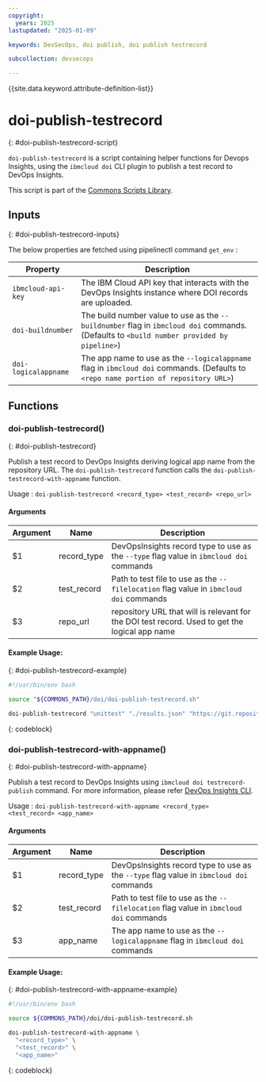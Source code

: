 ```yaml
---
copyright: 
  years: 2025
lastupdated: "2025-01-09"

keywords: DevSecOps, doi publish, doi publish testrecord

subcollection: devsecops

---
```


{{site.data.keyword.attribute-definition-list}}

# doi-publish-testrecord
{: #doi-publish-testrecord-script}

`doi-publish-testrecord` is a script containing helper functions for Devops Insights, using the `ibmcloud doi` CLI plugin to publish a test record to DevOps Insights.  

This script is part of the [Commons Scripts Library](https://us-south.git.cloud.ibm.com/open-toolchain/compliance-commons#tool-inventory).

## Inputs
{: #doi-publish-testrecord-inputs}

The below properties are fetched using pipelinectl command `get_env` :

Property | Description
---------|------------
`ibmcloud-api-key` | The IBM Cloud API key that interacts with the DevOps Insights instance where DOI records are uploaded.
`doi-buildnumber` | The build number value to use as the `--buildnumber` flag in `ibmcloud doi` commands. (Defaults to `<build number provided by pipeline>`)
`doi-logicalappname` | The app name to use as the `--logicalappname` flag in `ibmcloud doi` commands. (Defaults to `<repo name portion of repository URL>`)

## Functions
### doi-publish-testrecord()
{: #doi-publish-testrecord}

Publish a test record to DevOps Insights deriving logical app name from the repository URL. The `doi-publish-testrecord` function calls the `doi-publish-testrecord-with-appname` function.

Usage : `doi-publish-testrecord <record_type> <test_record> <repo_url>`

#### Arguments
Argument | Name | Description
---------|------|------------
  $1 | record_type | DevOpsInsights record type to use as the `--type` flag value in `ibmcloud doi` commands
  $2 | test_record | Path to test file to use as the `--filelocation` flag value  in `ibmcloud doi` commands
  $3 | repo_url | repository URL that will is relevant for the DOI test record. Used to get the logical app name

#### Example Usage:
{: #doi-publish-testrecord-example}

```bash
#!/usr/bin/env bash

source "${COMMONS_PATH}/doi/doi-publish-testrecord.sh"

doi-publish-testrecord "unittest" "./results.json" "https://git.repository.url/owner/repo"
```
{: codeblock}

### doi-publish-testrecord-with-appname()
{: #doi-publish-testrecord-with-appname}

Publish a test record to DevOps Insights using `ibmcloud doi testrecord-publish` command. For more information, please refer [DevOps Insights CLI](https://cloud.ibm.com/docs/devops-insights-cli-plugin?topic=devops-insights-cli-plugin-CLI_devops-insights#publishtestrecord).

Usage : `doi-publish-testrecord-with-appname <record_type> <test_record> <app_name>`

#### Arguments
Argument | Name | Description
---------|------|------------
  $1 | record_type | DevOpsInsights record type to use as the `--type` flag value in `ibmcloud doi` commands
  $2 | test_record | Path to test file to use as the `--filelocation` flag value  in `ibmcloud doi` commands
  $3 | app_name | The app name to use as the `--logicalappname` flag in `ibmcloud doi` commands

#### Example Usage:
{: #doi-publish-testrecord-with-appname-example}

```bash
#!/usr/bin/env bash

source ${COMMONS_PATH}/doi/doi-publish-testrecord.sh

doi-publish-testrecord-with-appname \
  "<record_type>" \
  "<test_record>" \
  "<app_name>"
```
{: codeblock}
